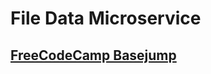 # File Data Microservice

## [FreeCodeCamp Basejump](https://www.freecodecamp.com/challenges/file-metadata-microservice)